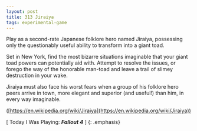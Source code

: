 ```yaml
---
layout: post
title: 313 Jiraiya
tags: experimental-game
---
```

Play as a second-rate Japanese folklore hero named Jiraiya, possessing only the questionably useful ability to transform into a giant toad.

Set in New York, find the most bizarre situations imaginable that your giant toad powers can potentially aid with.  Attempt to resolve the issues, or forego the way of the honorable man-toad and leave a trail of slimey destruction in your wake.

Jiraiya must also face his worst fears when a group of his folklore hero peers arrive in town, more elegant and superior (and useful!) than him, in every way imaginable.

([https://en.wikipedia.org/wiki/Jiraiya](https://en.wikipedia.org/wiki/Jiraiya))

[ Today I Was Playing: ***Fallout 4*** ]
{: .emphasis}

